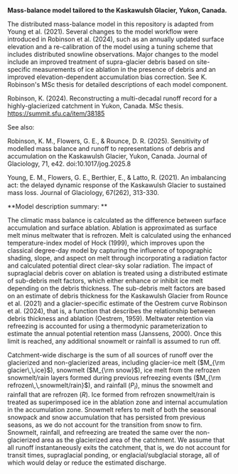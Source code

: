 **Mass-balance model tailored to the Kaskawulsh Glacier, Yukon, Canada.**

The distributed mass-balance model in this repository is adapted from Young et al. (2021). Several changes to the model workflow were introduced in Robinson et al. (2024), such as an annually updated surface elevation and a re-calibration of the model using a tuning scheme that includes distributed snowline observations. Major changes to the model include an improved treatment of supra-glacier debris based on site-specific measurements of ice ablation in the presence of debris and an improved elevation-dependent accumulation bias correction. See K. Robinson's MSc thesis for detailed descriptions of each model component. 

Robinson, K. (2024). Reconstructing a multi-decadal runoff record for a highly-glacierized catchment in Yukon, Canada. MSc thesis. https://summit.sfu.ca/item/38185

See also:

Robinson, K. M., Flowers, G. E., & Rounce, D. R. (2025). Sensitivity of modelled mass balance and runoff to representations of debris and accumulation on the Kaskawulsh Glacier, Yukon, Canada. Journal of Glaciology, 71, e42. doi:10.1017/jog.2025.8

Young, E. M., Flowers, G. E., Berthier, E., & Latto, R. (2021). An imbalancing act: the delayed dynamic response of the Kaskawulsh Glacier to sustained mass loss. Journal of Glaciology, 67(262), 313-330.

**Model description summary: **

The climatic mass balance is calculated as the difference between surface accumulation and surface ablation. Ablation is approximated as surface melt minus meltwater that is refrozen. Melt is calculated using the enhanced temperature-index model of Hock (1999), which improves upon the classical degree-day model by capturing the influence of topographic shading, slope, and aspect on melt through incorporating a radiation factor and calculated potential direct clear-sky solar radiation. The impact of supraglacial debris cover on ablation is treated using a distributed estimate of sub-debris melt factors, which either enhance or inhibit ice melt depending on the debris thickness. The sub-debris melt factors are based on an estimate of debris thickness for the Kaskawulsh Glacier from Rounce et al. (2021) and a glacier-specific estimate of the Oestrem curve Robinson et al. (2024), that is, a function that describes the relationship between debris thickness and ablation (Oestrem, 1959). Meltwater retention via refreezing is accounted for using a thermodynic parameterization to estimate the annual potential retention mass (Janssens, 2000). Once this limit is reached, any additional snowmelt or rainfall is assumed to run off. 

Catchment-wide discharge is the sum of all sources of runoff over the glacierized and non-glacierized areas, including glacier-ice melt ($M_{\rm glacier\,\,ice}$), snowmelt ($M_{\rm snow}$), ice melt from the refrozen snowmelt/rain layers formed during previous refreezing events ($M_{\rm refrozen\,\,snowmelt/rain}$), and rainfall ($P_l$), minus the snowmelt and rainfall that are refrozen ($R$). Ice formed from refrozen snowmelt/rain is treated as superimposed ice in the ablation zone and internal accumulation in the accumulation zone. Snowmelt refers to melt of both the seasonal snowpack and snow accumulation that has persisted from previous seasons, as we do not account for the transition from snow to firn. Snowmelt, rainfall, and refreezing are treated the same over the non-glacierized area as the glacierized area of the catchment. We assume that all runoff instantaneously exits the catchment, that is, we do not account for transit times, supraglacial ponding, or englacial/subglacial storage, all of which would delay or reduce the estimated discharge. 
